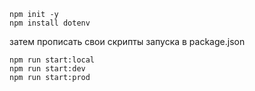 ```
npm init -y
npm install dotenv
```
затем прописать свои скрипты запуска в package.json

```
npm run start:local
npm run start:dev
npm run start:prod
```
